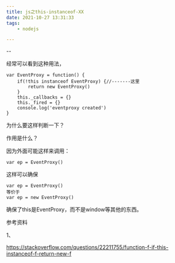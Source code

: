 ```yaml
---
title: js之this-instanceof-XX
date: 2021-10-27 13:31:33
tags:
	- nodejs

---
```


--

经常可以看到这种用法，

```
var EventProxy = function() {
    if(!this instanceof EventProxy) {//-------这里
        return new EventProxy()
    }
    this._callbacks = {}
    this._fired = {}
    console.log('eventproxy created')
}
```

为什么要这样判断一下？

作用是什么？

因为外面可能这样来调用：

```
var ep = EventProxy()
```

这样可以确保

```
var ep = EventProxy()
等价于
var ep = new EventProxy()
```

确保了this是EventProxy，而不是window等其他的东西。



参考资料

1、

https://stackoverflow.com/questions/22211755/function-f-if-this-instanceof-f-return-new-f